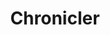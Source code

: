 ---
title: Chronicler
draft: false
tools:
 - Python
description: "Chronicler is a terminal application for managing your writing projects."
category: "CLI App"
status: "In Development"
links:
 repo: "https://github.com/jhilker98/chronicler"
featured: true
---